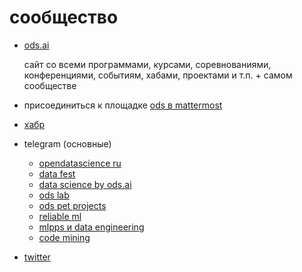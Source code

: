 # сообщество

* [ods.ai](https://ods.ai/)

    сайт со всеми программами, курсами, соревнованиями, конференциями, событиям, хабами, проектами и т.п. + самом сообществе

* присоединиться к площадке [ods в mattermost](https://ods.ai/tracks/mattermost)
* [хабр](https://habr.com/ru/company/ods/blog/)
* telegram (основные)
    * [opendatascience ru](https://t.me/ods_ru)
    * [data fest](https://t.me/datafest)
    * [data science by ods.ai](https://t.me/opendatascience)
    * [ods lab](https://t.me/odslab)
    * [ods pet projects](https://t.me/ods_pet_projects)
    * [reliable ml](https://t.me/reliable_ml)
    * [mlpps и data engineering](https://t.me/MLopsProduction)
    * [code mining](https://t.me/codemining)
* [twitter](https://twitter.com/ods_ai)

